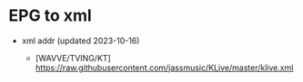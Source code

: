 # EPG to xml

* xml addr (updated 2023-10-16)

  - [WAVVE/TVING/KT]
    https://raw.githubusercontent.com/jassmusic/KLive/master/klive.xml

